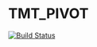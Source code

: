 # TMT_PIVOT

[![Build Status](https://github.com/Caleb-Tormey/TMT_PIVOT.jl/actions/workflows/CI.yml/badge.svg?branch=main)](https://github.com/Caleb-Tormey/TMT_PIVOT.jl/actions/workflows/CI.yml?query=branch%3Amain)
